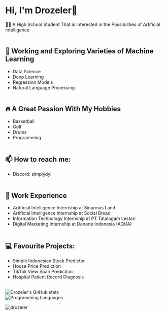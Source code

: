# Hi, I'm Drozeler👋
👨‍💻 A High School Student That is Interested in the Possibilities of Artificial Intelligence<br/><br/>

## 🔭 Working and Exploring Varieties of Machine Learning
- Data Science
- Deep Learning
- Regression Models
- Natural Language Processing<br/><br/>

## 🔥 A Great Passion With My Hobbies
- Basketball
- Golf
- Drums
- Programming<br/><br/>

## 📫 How to reach me: 
- Discord: simplydyl<br/><br/>

## 📝 Work Experience
- Artificial Intelligence Internship at Sinarmas Land
- Artificial Intelligence Internship at Social Bread
- Information Technology Internship at PT Tatalogam Lestari
- Digital Marketing Internship at Danone Indonesia (AQUA)<br/><br/>

## 💻 Favourite Projects:
- Simple Indonesian Stock Predictor
- House Price Prediction
- TikTok View Span Prediction
- Hospital Patient Record Diagnosis<br/><br/>

![Drozeler's GitHub stats](https://github-readme-stats.vercel.app/api?username=Drozeler&show_icons=true&theme=midnight-purple)<br/>
![Programming Languages](https://github-readme-stats.vercel.app/api/top-langs?username=drozeler&show_icons=true&locale=en&layout=compact)<br/>
<p><img align="center" src="https://github-readme-streak-stats.herokuapp.com/?user=drozeler&" alt="drozeler" /></p><br/>

